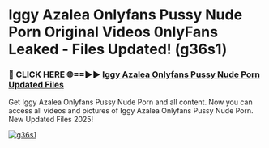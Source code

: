 # Iggy Azalea Onlyfans Pussy Nude Porn Original Videos 0nlyFans Leaked - Files Updated! (g36s1)

<h3>🔴 CLICK HERE 🌐==►► <a href="https://tinyurl.com/4seja8ks" rel="nofollow">Iggy Azalea Onlyfans Pussy Nude Porn Updated Files</a></h3>

Get Iggy Azalea Onlyfans Pussy Nude Porn and all content. Now you can access all videos and pictures of Iggy Azalea Onlyfans Pussy Nude Porn. New Updated Files 2025!

[![g36s1](https://i.imgur.com/EWjZXRe.gif)](https://tinyurl.com/4seja8ks)
